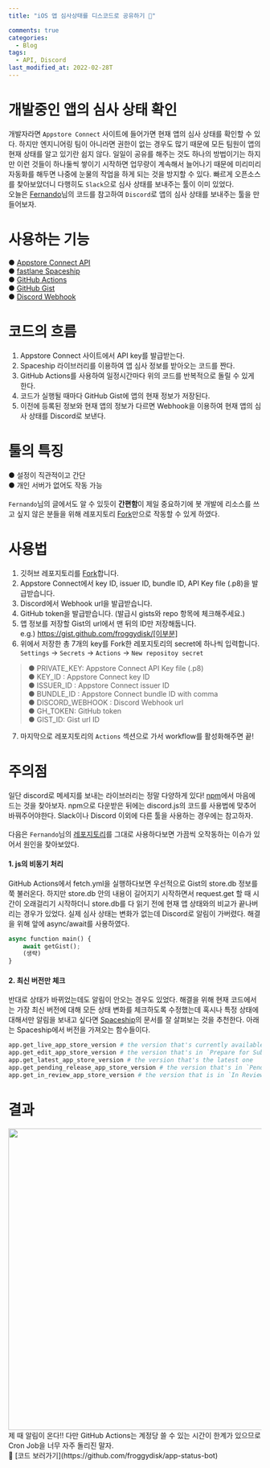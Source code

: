 ```yaml
---
title: "iOS 앱 심사상태를 디스코드로 공유하기 🍎"

comments: true
categories:
  - Blog
tags:
  - API, Discord
last_modified_at: 2022-02-28T
---
```


# 개발중인 앱의 심사 상태 확인
개발자라면 `Appstore Connect` 사이트에 들어가면 현재 앱의 심사 상태를 확인할 수 있다. 하지만 엔지니어링 팀이 아니라면 권한이 없는 경우도 많기 때문에 모든 팀원이 앱의 현재 상태를 알고 있기란 쉽지 않다. 일일이 공유를 해주는 것도 하나의 방법이기는 하지만 이런 것들이 하나둘씩 쌓이기 시작하면 업무량이 계속해서 늘어나기 때문에 미리미리 자동화를 해두면 나중에 눈물의 작업을 하게 되는 것을 방지할 수 있다. 빠르게 오픈소스를 찾아보았더니 다행히도 `Slack`으로 심사 상태를 보내주는 툴이 이미 있었다.   
오늘은 [Fernando](https://fernando.kr/ios/2020-11-08-ios-appstore-status-bot/)님의 코드를 참고하여 `Discord`로 앱의 심사 상태를 보내주는 툴을 만들어보자. 

# 사용하는 기능
● [Appstore Connect API](https://developer.apple.com/documentation/appstoreconnectapi)  
● [fastlane Spaceship](https://github.com/fastlane/fastlane/tree/master/spaceship)  
● [GitHub Actions](https://docs.github.com/en/actions)  
● [GitHub Gist](https://gist.github.com)  
● [Discord Webhook](https://support.discord.com/hc/en-us/articles/228383668-Intro-to-Webhooks)

# 코드의 흐름
1. Appstore Connect 사이트에서 API key를 발급받는다. 
2. Spaceship 라이브러리를 이용하여 앱 심사 정보를 받아오는 코드를 짠다. 
3. GitHub Actions를 사용하여 일정시간마다 위의 코드를 반복적으로 돌릴 수 있게 한다.
4. 코드가 실행될 때마다 GitHub Gist에 앱의 현재 정보가 저장된다. 
5. 이전에 등록된 정보와 현재 앱의 정보가 다르면 Webhook을 이용하여 현재 앱의 심사 상태를 Discord로 보낸다.  

# 툴의 특징
● 설정이 직관적이고 간단  
● 개인 서버가 없어도 작동 가능  
<br>
`Fernando`님의 글에서도 알 수 있듯이 **간편함**이 제일 중요하기에 봇 개발에 리소스를 쓰고 싶지 않은 분들을 위해 레포지토리 [Fork](https://github.com/froggydisk/app-status-bot)만으로 작동할 수 있게 하였다. 

# 사용법
1. 깃허브 레포지토리를 [Fork](https://github.com/froggydisk/app-status-bot)합니다. 
2. Appstore Connect에서 key ID, issuer ID, bundle ID, API Key file (.p8)을 발급받습니다. 
3. Discord에서 Webhook url을 발급받습니다.
4. GitHub token을 발급받습니다. (발급시 gists와 repo 항목에 체크해주세요.)
5. 앱 정보를 저장할 Gist의 url에서 맨 뒤의 ID만 저장해둡니다.  
e.g.) https://gist.github.com/froggydisk/[이부분]
6. 위에서 저장한 총 7개의 key를 Fork한 레포지토리의 secret에 하나씩 입력합니다.  
`Settings` → `Secrets` → `Actions` → `New repositoy secret`  
>● PRIVATE_KEY: Appstore Connect API Key file (.p8)  
● KEY_ID : Appstore Connect key ID  
● ISSUER_ID : Appstore Connect issuer ID   
● BUNDLE_ID : Appstore Connect bundle ID with comma  
● DISCORD_WEBHOOK : Discord Webhook url  
● GH_TOKEN: GitHub token  
● GIST_ID: Gist url ID
>
7. 마지막으로 레포지토리의 `Actions` 섹션으로 가서 workflow를 활성화해주면 끝!

# 주의점
일단 discord로 메세지를 보내는 라이브러리는 정말 다양하게 있다! [npm](https://www.npmjs.com)에서 마음에 드는 것을 찾아보자. npm으로 다운받은 뒤에는 discord.js의 코드를 사용법에 맞추어 바꿔주어야한다. Slack이나 Discord 이외에 다른 툴을 사용하는 경우에는 참고하자.  
<br>
다음은 `Fernando`님의 [레포지토리](https://github.com/techinpark/appstore-status-bot)를 그대로 사용하다보면 가끔씩 오작동하는 이슈가 있어서 원인을 찾아보았다. 
#### 1. js의 비동기 처리
GitHub Actions에서 fetch.yml을 실행하다보면 우선적으로 Gist의 store.db 정보를 쭉 불러온다. 하지만 store.db 안의 내용이 길어지기 시작하면서 request.get 할 때 시간이 오래걸리기 시작하더니 store.db를 다 읽기 전에 현재 앱 상태와의 비교가 끝나버리는 경우가 있었다. 실제 심사 상태는 변화가 없는데 Discord로 알림이 가버렸다. 해결을 위해 앞에 async/await를 사용하였다. 
```python
async function main() {
    await getGist();
    (생략)
}
```
#### 2. 최신 버전만 체크
반대로 상태가 바뀌었는데도 알림이 안오는 경우도 있었다. 해결을 위해 현재 코드에서는 가장 최신 버전에 대해 모든 상태 변화를 체크하도록 수정했는데 혹시나 특정 상태에 대해서만 알림을 보내고 싶다면 [Spaceship](https://github.com/fastlane/fastlane/blob/master/spaceship/docs/AppStoreConnect.md)의 문서를 잘 살펴보는 것을 추천한다. 아래는 Spaceship에서 버전을 가져오는 함수들이다. 
```python
app.get_live_app_store_version # the version that's currently available in the App Store
app.get_edit_app_store_version # the version that's in `Prepare for Submission`, `Metadata Rejected`, `Rejected`, `Developer Rejcted`, `Waiting for Review`, `Invalid Binary` mode
app.get_latest_app_store_version # the version that's the latest one
app.get_pending_release_app_store_version # the version that's in `Pending Developer Release` or `Pending Apple Release` mode
app.get_in_review_app_store_version # the version that is in `In Review` mode
```

# 결과
<img src="https://github.com/froggydisk/froggydisk.github.io/blob/master/assets/img/discord-noti.png?raw=true" width="600">  
제 때 알림이 온다!! 다만 GitHub Actions는 계정당 쓸 수 있는 시간이 한계가 있으므로 Cron Job을 너무 자주 돌리진 말자.  
<br>
📍 [코드 보러가기](https://github.com/froggydisk/app-status-bot)

